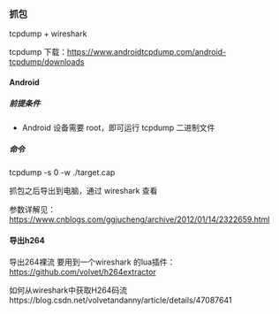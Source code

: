 ### 抓包

tcpdump + wireshark

tcpdump 下载：https://www.androidtcpdump.com/android-tcpdump/downloads

#### Android 

##### 前提条件

- Android 设备需要 root，即可运行 tcpdump 二进制文件

##### 命令

tcpdump -s 0 -w ./target.cap

抓包之后导出到电脑，通过 wireshark 查看

参数详解见：https://www.cnblogs.com/ggjucheng/archive/2012/01/14/2322659.html



#### 导出h264

导出264裸流 要用到一个wireshark 的lua插件：https://github.com/volvet/h264extractor

如何从wireshark中获取H264码流https://blog.csdn.net/volvetandanny/article/details/47087641

